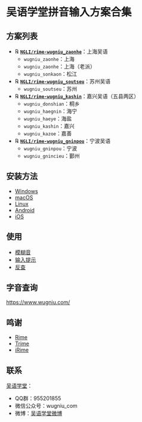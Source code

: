 # 吴语学堂拼音输入方案合集

## 方案列表

- ℞ **[`NGLI/rime-wugniu_zaonhe`](https://github.com/NGLI/rime-wugniu_zaonhe)**：上海吴语
    - `wugniu_zaonhe`：上海
    - `wugniu_zaonhe`：上海（老派）
    - `wugniu_sonkaon`：松江
- ℞ **[`NGLI/rime-wugniu_soutseu`](https://github.com/NGLI/rime-wugniu_soutseu)**：苏州吴语
    - `wugniu_soutseu`：苏州
- ℞ **[`NGLI/rime-wugniu_kashin`](https://github.com/NGLI/rime-wugniu_kashin)**：嘉兴吴语（五县两区）
    - `wugniu_donshian`：桐乡
    - `wugniu_haegnin`：海宁
    - `wugniu_haeye`：海盐
    - `wugniu_kashin`：嘉兴
    - `wugniu_kazoe`：嘉善
- ℞ **[`NGLI/rime-wugniu_gninpou`](https://github.com/NGLI/rime-wugniu_gninpou)**：宁波吴语
    - `wugniu_gninpou`：宁波
    - `wugniu_gnincieu`：鄞州

## 安装方法

- [Windows](安装方法/Windows.md)
- [macOS](安装方法/macOS.md)
- [Linux](安装方法/Linux.md)
- [Android](安装方法/Android.md)
- [iOS](安装方法/iOS.md)

## 使用

- [模糊音](使用/模糊音.md)
- [输入提示](使用/输入提示.md)
- [反查](使用/反查.md)

## 字音查询

https://www.wugniu.com/

## 鸣谢

- [Rime](https://rime.im/)
- [Trime](https://github.com/osfans/trime)
- [iRime](https://github.com/jimmy54/iRime)

## 联系

[吴语学堂](https://www.wugniu.com/)：

- QQ群：955201855
- 微信公众号：wugniu_com
- 微博：[吴语学堂微博](https://weibo.com/u/6541762299)
